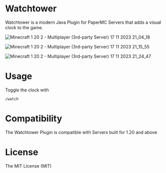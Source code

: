 # Watchtower

Watchtower is a modern Java Plugin for PaperMC Servers that adds a visual clock to the game.

![Minecraft 1 20 2 - Multiplayer (3rd-party Server) 17 11 2023 21_04_18](https://github.com/OfflineHTTPServer/Watchtower/assets/125279720/5ec4017b-2c7a-472c-a554-f83ecc167a3e)

![Minecraft 1 20 2 - Multiplayer (3rd-party Server) 17 11 2023 21_15_55](https://github.com/OfflineHTTPServer/Watchtower/assets/125279720/ed004668-1776-474a-8eb6-946f7639b0e5)

![Minecraft 1 20 2 - Multiplayer (3rd-party Server) 17 11 2023 21_24_47](https://github.com/OfflineHTTPServer/Watchtower/assets/125279720/8398bb09-c260-4daf-bed2-928f93ac86c9)

# Usage

Toggle the clock with 
````
/watch
````

# Compatibility

The Watchtower Plugin is compatible with Servers built for 1.20 and above

# License
The MIT License (MIT)